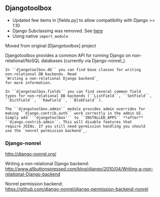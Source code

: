 ## Djangotoolbox

 - Updated few items in [fields.py] to allow compatibility with Django >= 1.10
 - Django Subclassing was removed. See [here](https://docs.djangoproject.com/en/dev/internals/deprecation/)
 - Using native `import_module`
 

Moved from original [Djangotoolbox] project


Djangotoolbox provides a common API for running Django on
non-relational/NoSQL databases (currently via Django-nonrel_).


```
In ``djangotoolbox.db`` you can find base classes for writing
non-relational DB backends. Read
`Writing a non-relational Django backend`_
for more information.

In ``djangotoolbox.fields`` you can find several common field
types for non-relational DB backends (``ListField``, ``SetField``,
``DictField``, ``RawField``, ``BlobField``).

The ``djangotoolbox.admin`` module provides admin overrides for
making ``django.contrib.auth`` work correctly in the admin UI.
Simply add ``'djangotoolbox'`` to ``INSTALLED_APPS`` **after**
``django.contrib.admin``. This will disable features that
require JOINs. If you still need permission handling you should
use the `nonrel permission backend`_.
```


### Django-nonrel
http://django-nonrel.org/

Writing a non-relational Django backend:  
http://www.allbuttonspressed.com/blog/django/2010/04/Writing-a-non-relational-Django-backend  

Nonrel permission backend:  
https://github.com/django-nonrel/django-permission-backend-nonrel
